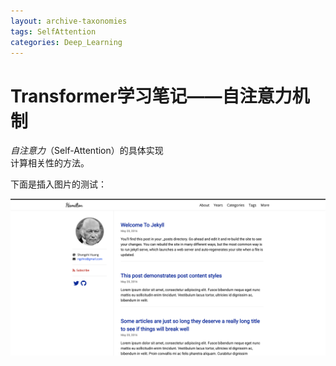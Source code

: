 ```yaml
---  
layout: archive-taxonomies  
tags: SelfAttention  
categories: Deep_Learning  
---  
```


# Transformer学习笔记——自注意力机制  
  
*自注意力*（Self-Attention）的具体实现  
计算相关性的方法。  

下面是插入图片的测试：  

![pic:test](../screenshot.png)
